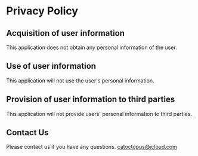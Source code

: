 # Privacy Policy

## Acquisition of user information
This application does not obtain any personal information of the user.

## Use of user information
This application will not use the user's personal information.

## Provision of user information to third parties
This application will not provide users' personal information to third parties.

## Contact Us
Please contact us if you have any questions.
catoctopus@icloud.com
